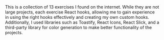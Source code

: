 This is a collection of 13 exercises I found on the internet. While they are not large projects, each exercise React hooks, allowing me to gain experience in using the right hooks effectively and creating my own custom hooks. Additionally, I used libraries such as Toastify, React Icons, React Slick, and a third-party library for color generation to make better functionality of the projects. 
